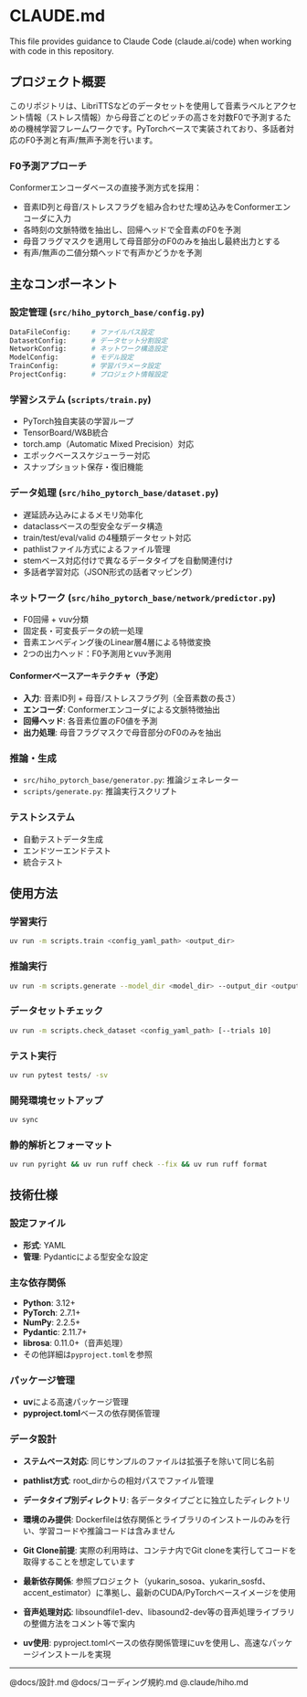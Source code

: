 # CLAUDE.md

This file provides guidance to Claude Code (claude.ai/code) when working with code in this repository.

## プロジェクト概要

このリポジトリは、LibriTTSなどのデータセットを使用して音素ラベルとアクセント情報（ストレス情報）から母音ごとのピッチの高さを対数F0で予測するための機械学習フレームワークです。PyTorchベースで実装されており、多話者対応のF0予測と有声/無声予測を行います。

### F0予測アプローチ

Conformerエンコーダベースの直接予測方式を採用：
- 音素ID列と母音/ストレスフラグを組み合わせた埋め込みをConformerエンコーダに入力
- 各時刻の文脈特徴を抽出し、回帰ヘッドで全音素のF0を予測
- 母音フラグマスクを適用して母音部分のF0のみを抽出し最終出力とする
- 有声/無声の二値分類ヘッドで有声かどうかを予測

## 主なコンポーネント

### 設定管理 (`src/hiho_pytorch_base/config.py`)
```python
DataFileConfig:     # ファイルパス設定
DatasetConfig:      # データセット分割設定
NetworkConfig:      # ネットワーク構造設定
ModelConfig:        # モデル設定
TrainConfig:        # 学習パラメータ設定
ProjectConfig:      # プロジェクト情報設定
```

### 学習システム (`scripts/train.py`)
- PyTorch独自実装の学習ループ
- TensorBoard/W&B統合
- torch.amp（Automatic Mixed Precision）対応
- エポックベーススケジューラー対応
- スナップショット保存・復旧機能

### データ処理 (`src/hiho_pytorch_base/dataset.py`)
- 遅延読み込みによるメモリ効率化
- dataclassベースの型安全なデータ構造
- train/test/eval/valid の4種類データセット対応
- pathlistファイル方式によるファイル管理
- stemベース対応付けで異なるデータタイプを自動関連付け
- 多話者学習対応（JSON形式の話者マッピング）

### ネットワーク (`src/hiho_pytorch_base/network/predictor.py`)
- F0回帰 + vuv分類
- 固定長・可変長データの統一処理
- 音素エンベディング後のLinear層4層による特徴変換
- 2つの出力ヘッド：F0予測用とvuv予測用

#### Conformerベースアーキテクチャ（予定）
- **入力**: 音素ID列 + 母音/ストレスフラグ列（全音素数の長さ）
- **エンコーダ**: Conformerエンコーダによる文脈特徴抽出
- **回帰ヘッド**: 各音素位置のF0値を予測
- **出力処理**: 母音フラグマスクで母音部分のF0のみを抽出

### 推論・生成
- `src/hiho_pytorch_base/generator.py`: 推論ジェネレーター
- `scripts/generate.py`: 推論実行スクリプト

### テストシステム
- 自動テストデータ生成
- エンドツーエンドテスト
- 統合テスト

## 使用方法

### 学習実行
```bash
uv run -m scripts.train <config_yaml_path> <output_dir>
```

### 推論実行
```bash
uv run -m scripts.generate --model_dir <model_dir> --output_dir <output_dir> [--use_gpu]
```

### データセットチェック
```bash
uv run -m scripts.check_dataset <config_yaml_path> [--trials 10]
```

### テスト実行
```bash
uv run pytest tests/ -sv
```

### 開発環境セットアップ
```bash
uv sync
```

### 静的解析とフォーマット
```bash
uv run pyright && uv run ruff check --fix && uv run ruff format
```

## 技術仕様

### 設定ファイル
- **形式**: YAML
- **管理**: Pydanticによる型安全な設定

### 主な依存関係
- **Python**: 3.12+
- **PyTorch**: 2.7.1+
- **NumPy**: 2.2.5+
- **Pydantic**: 2.11.7+
- **librosa**: 0.11.0+（音声処理）
- その他詳細は`pyproject.toml`を参照

### パッケージ管理
- **uv**による高速パッケージ管理
- **pyproject.toml**ベースの依存関係管理

### データ設計
- **ステムベース対応**: 同じサンプルのファイルは拡張子を除いて同じ名前
- **pathlist方式**: root_dirからの相対パスでファイル管理
- **データタイプ別ディレクトリ**: 各データタイプごとに独立したディレクトリ

- **環境のみ提供**: Dockerfileは依存関係とライブラリのインストールのみを行い、学習コードや推論コードは含みません
- **Git Clone前提**: 実際の利用時は、コンテナ内でGit cloneを実行してコードを取得することを想定しています
- **最新依存関係**: 参照プロジェクト（yukarin_sosoa、yukarin_sosfd、accent_estimator）に準拠し、最新のCUDA/PyTorchベースイメージを使用
- **音声処理対応**: libsoundfile1-dev、libasound2-dev等の音声処理ライブラリの整備方法をコメント等で案内
- **uv使用**: pyproject.tomlベースの依存関係管理にuvを使用し、高速なパッケージインストールを実現

---

@docs/設計.md
@docs/コーディング規約.md
@.claude/hiho.md
